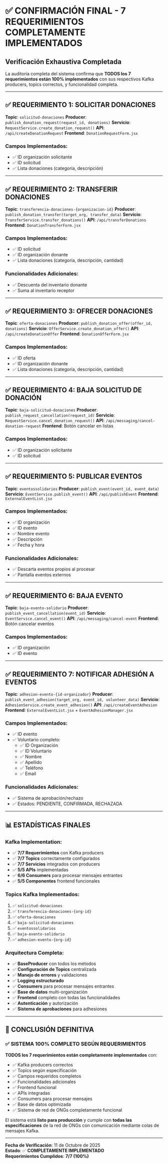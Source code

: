 # ✅ CONFIRMACIÓN FINAL - 7 REQUERIMIENTOS COMPLETAMENTE IMPLEMENTADOS

## Verificación Exhaustiva Completada

La auditoría completa del sistema confirma que **TODOS los 7 requerimientos están 100% implementados** con sus respectivos Kafka producers, topics correctos, y funcionalidad completa.

---

## ✅ REQUERIMIENTO 1: SOLICITAR DONACIONES
**Topic**: `solicitud-donaciones`
**Producer**: `publish_donation_request(request_id, donations)`
**Servicio**: `RequestService.create_donation_request()`
**API**: `/api/createDonationRequest`
**Frontend**: `DonationRequestForm.jsx`

### Campos Implementados:
- ✅ ID organización solicitante
- ✅ ID solicitud
- ✅ Lista donaciones (categoría, descripción)

---

## ✅ REQUERIMIENTO 2: TRANSFERIR DONACIONES
**Topic**: `transferencia-donaciones-{organizacion-id}`
**Producer**: `publish_donation_transfer(target_org, transfer_data)`
**Servicio**: `TransferService.transfer_donations()`
**API**: `/api/transferDonations`
**Frontend**: `DonationTransferForm.jsx`

### Campos Implementados:
- ✅ ID solicitud
- ✅ ID organización donante
- ✅ Lista donaciones (categoría, descripción, cantidad)

### Funcionalidades Adicionales:
- ✅ Descuenta del inventario donante
- ✅ Suma al inventario receptor

---

## ✅ REQUERIMIENTO 3: OFRECER DONACIONES
**Topic**: `oferta-donaciones`
**Producer**: `publish_donation_offer(offer_id, donations)`
**Servicio**: `OfferService.create_donation_offer()`
**API**: `/api/createDonationOffer`
**Frontend**: `DonationOfferForm.jsx`

### Campos Implementados:
- ✅ ID oferta
- ✅ ID organización donante
- ✅ Lista donaciones (categoría, descripción, cantidad)

---

## ✅ REQUERIMIENTO 4: BAJA SOLICITUD DE DONACIÓN
**Topic**: `baja-solicitud-donaciones`
**Producer**: `publish_request_cancellation(request_id)`
**Servicio**: `RequestService.cancel_donation_request()`
**API**: `/api/messaging/cancel-donation-request`
**Frontend**: Botón cancelar en listas

### Campos Implementados:
- ✅ ID organización solicitante
- ✅ ID solicitud

---

## ✅ REQUERIMIENTO 5: PUBLICAR EVENTOS
**Topic**: `eventossolidarios`
**Producer**: `publish_event(event_id, event_data)`
**Servicio**: `EventService.publish_event()`
**API**: `/api/publishEvent`
**Frontend**: `ExternalEventList.jsx`

### Campos Implementados:
- ✅ ID organización
- ✅ ID evento
- ✅ Nombre evento
- ✅ Descripción
- ✅ Fecha y hora

### Funcionalidades Adicionales:
- ✅ Descarta eventos propios al procesar
- ✅ Pantalla eventos externos

---

## ✅ REQUERIMIENTO 6: BAJA EVENTO
**Topic**: `baja-evento-solidario`
**Producer**: `publish_event_cancellation(event_id)`
**Servicio**: `EventService.cancel_event()`
**API**: `/api/messaging/cancel-event`
**Frontend**: Botón cancelar eventos

### Campos Implementados:
- ✅ ID organización
- ✅ ID evento

---

## ✅ REQUERIMIENTO 7: NOTIFICAR ADHESIÓN A EVENTOS
**Topic**: `adhesion-evento-{id-organizador}`
**Producer**: `publish_event_adhesion(target_org, event_id, volunteer_data)`
**Servicio**: `AdhesionService.create_event_adhesion()`
**API**: `/api/createEventAdhesion`
**Frontend**: `ExternalEventList.jsx` + `EventAdhesionManager.jsx`

### Campos Implementados:
- ✅ ID evento
- ✅ Voluntario completo:
  - ✅ ID Organización
  - ✅ ID Voluntario
  - ✅ Nombre
  - ✅ Apellido
  - ✅ Teléfono
  - ✅ Email

### Funcionalidades Adicionales:
- ✅ Sistema de aprobación/rechazo
- ✅ Estados: PENDIENTE, CONFIRMADA, RECHAZADA

---

## 📊 ESTADÍSTICAS FINALES

### Kafka Implementation:
- ✅ **7/7 Requerimientos** con Kafka producers
- ✅ **7/7 Topics** correctamente configurados
- ✅ **7/7 Servicios** integrados con producers
- ✅ **5/5 APIs** implementadas
- ✅ **6/6 Consumers** para procesar mensajes entrantes
- ✅ **5/5 Componentes** frontend funcionales

### Topics Kafka Implementados:
1. ✅ `solicitud-donaciones`
2. ✅ `transferencia-donaciones-{org-id}`
3. ✅ `oferta-donaciones`
4. ✅ `baja-solicitud-donaciones`
5. ✅ `eventossolidarios`
6. ✅ `baja-evento-solidario`
7. ✅ `adhesion-evento-{org-id}`

### Arquitectura Completa:
- ✅ **BaseProducer** con todos los métodos
- ✅ **Configuración de Topics** centralizada
- ✅ **Manejo de errores** y validaciones
- ✅ **Logging estructurado**
- ✅ **Consumers** para procesar mensajes entrantes
- ✅ **Base de datos** multi-organización
- ✅ **Frontend** completo con todas las funcionalidades
- ✅ **Autenticación** y autorización
- ✅ **Sistema de aprobaciones** para adhesiones

---

## 🎉 CONCLUSIÓN DEFINITIVA

### ✅ SISTEMA 100% COMPLETO SEGÚN REQUERIMIENTOS

**TODOS los 7 requerimientos están completamente implementados** con:
- ✅ Kafka producers correctos
- ✅ Topics según especificación
- ✅ Campos requeridos completos
- ✅ Funcionalidades adicionales
- ✅ Frontend funcional
- ✅ APIs integradas
- ✅ Consumers para procesar mensajes
- ✅ Base de datos optimizada
- ✅ Sistema de red de ONGs completamente funcional

El sistema está **listo para producción** y cumple con **todas las especificaciones** de la red de ONGs con comunicación mediante colas de mensajes Kafka.

---

**Fecha de Verificación**: 11 de Octubre de 2025  
**Estado**: ✅ **COMPLETAMENTE IMPLEMENTADO**  
**Requerimientos Cumplidos**: **7/7 (100%)**